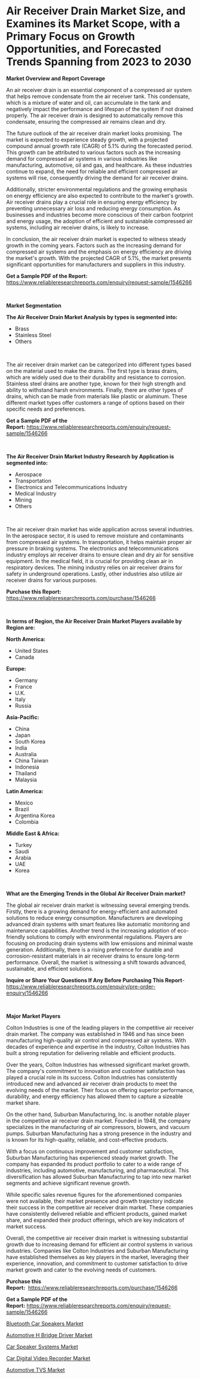 <p><h1>Air Receiver Drain Market Size, and Examines its Market Scope, with a Primary Focus on Growth Opportunities, and Forecasted Trends Spanning from 2023 to 2030</h1></p><p><strong>Market Overview and Report Coverage</strong></p>
<p><p>An air receiver drain is an essential component of a compressed air system that helps remove condensate from the air receiver tank. This condensate, which is a mixture of water and oil, can accumulate in the tank and negatively impact the performance and lifespan of the system if not drained properly. The air receiver drain is designed to automatically remove this condensate, ensuring the compressed air remains clean and dry.</p><p>The future outlook of the air receiver drain market looks promising. The market is expected to experience steady growth, with a projected compound annual growth rate (CAGR) of 5.1% during the forecasted period. This growth can be attributed to various factors such as the increasing demand for compressed air systems in various industries like manufacturing, automotive, oil and gas, and healthcare. As these industries continue to expand, the need for reliable and efficient compressed air systems will rise, consequently driving the demand for air receiver drains.</p><p>Additionally, stricter environmental regulations and the growing emphasis on energy efficiency are also expected to contribute to the market's growth. Air receiver drains play a crucial role in ensuring energy efficiency by preventing unnecessary air loss and reducing energy consumption. As businesses and industries become more conscious of their carbon footprint and energy usage, the adoption of efficient and sustainable compressed air systems, including air receiver drains, is likely to increase.</p><p>In conclusion, the air receiver drain market is expected to witness steady growth in the coming years. Factors such as the increasing demand for compressed air systems and the emphasis on energy efficiency are driving the market's growth. With the projected CAGR of 5.1%, the market presents significant opportunities for manufacturers and suppliers in this industry.</p></p>
<p><strong>Get a Sample PDF of the Report:</strong> <a href="https://www.reliableresearchreports.com/enquiry/request-sample/1546266">https://www.reliableresearchreports.com/enquiry/request-sample/1546266</a></p>
<p>&nbsp;</p>
<p><strong>Market Segmentation</strong></p>
<p><strong>The Air Receiver Drain Market Analysis by types is segmented into:</strong></p>
<p><ul><li>Brass</li><li>Stainless Steel</li><li>Others</li></ul></p>
<p>&nbsp;</p>
<p><p>The air receiver drain market can be categorized into different types based on the material used to make the drains. The first type is brass drains, which are widely used due to their durability and resistance to corrosion. Stainless steel drains are another type, known for their high strength and ability to withstand harsh environments. Finally, there are other types of drains, which can be made from materials like plastic or aluminum. These different market types offer customers a range of options based on their specific needs and preferences.</p></p>
<p><strong>Get a Sample PDF of the Report:</strong>&nbsp;<a href="https://www.reliableresearchreports.com/enquiry/request-sample/1546266">https://www.reliableresearchreports.com/enquiry/request-sample/1546266</a></p>
<p>&nbsp;</p>
<p><strong>The Air Receiver Drain Market Industry Research by Application is segmented into:</strong></p>
<p><ul><li>Aerospace</li><li>Transportation</li><li>Electronics and Telecommunications Industry</li><li>Medical Industry</li><li>Mining</li><li>Others</li></ul></p>
<p>&nbsp;</p>
<p><p>The air receiver drain market has wide application across several industries. In the aerospace sector, it is used to remove moisture and contaminants from compressed air systems. In transportation, it helps maintain proper air pressure in braking systems. The electronics and telecommunications industry employs air receiver drains to ensure clean and dry air for sensitive equipment. In the medical field, it is crucial for providing clean air in respiratory devices. The mining industry relies on air receiver drains for safety in underground operations. Lastly, other industries also utilize air receiver drains for various purposes.</p></p>
<p><strong>Purchase this Report:</strong>&nbsp; <a href="https://www.reliableresearchreports.com/purchase/1546266">https://www.reliableresearchreports.com/purchase/1546266</a></p>
<p>&nbsp;</p>
<p><strong>In terms of Region, the Air Receiver Drain Market Players available by Region are:</strong></p>
<p>
    <p> <strong> North America: </strong>
        <ul>
            <li>United States</li>
            <li>Canada</li>
        </ul>
        </p> 
    <p> <strong> Europe: </strong>
        <ul>
            <li>Germany</li>
            <li>France</li>
            <li>U.K.</li>
            <li>Italy</li>
            <li>Russia</li>
        </ul>
        </p> 
    <p> <strong> Asia-Pacific: </strong>
        <ul>
            <li>China</li>
            <li>Japan</li>
            <li>South Korea</li>
            <li>India</li>
            <li>Australia</li>
            <li>China Taiwan</li>
            <li>Indonesia</li>
            <li>Thailand</li>
            <li>Malaysia</li>
        </ul>
        </p> 
    <p> <strong> Latin America: </strong>
        <ul>
            <li>Mexico</li>
            <li>Brazil</li>
            <li>Argentina Korea</li>
            <li>Colombia</li>
        </ul>
        </p> 
    <p> <strong> Middle East & Africa: </strong>
        <ul>
            <li>Turkey</li>
            <li>Saudi</li>
            <li>Arabia</li>
            <li>UAE</li>
            <li>Korea</li>
        </ul>
    </p>
    </p>
<p>&nbsp;</p>
<p><strong>What are the Emerging Trends in the Global Air Receiver Drain market?</strong></p>
<p><p>The global air receiver drain market is witnessing several emerging trends. Firstly, there is a growing demand for energy-efficient and automated solutions to reduce energy consumption. Manufacturers are developing advanced drain systems with smart features like automatic monitoring and maintenance capabilities. Another trend is the increasing adoption of eco-friendly solutions to comply with environmental regulations. Players are focusing on producing drain systems with low emissions and minimal waste generation. Additionally, there is a rising preference for durable and corrosion-resistant materials in air receiver drains to ensure long-term performance. Overall, the market is witnessing a shift towards advanced, sustainable, and efficient solutions.</p></p>
<p><strong>Inquire or Share Your Questions If Any Before Purchasing This Report</strong>- <a href="https://www.reliableresearchreports.com/enquiry/pre-order-enquiry/1546266">https://www.reliableresearchreports.com/enquiry/pre-order-enquiry/1546266</a></p>
<p>&nbsp;</p>
<p><strong>Major Market Players</strong></p>
<p><p>Colton Industries is one of the leading players in the competitive air receiver drain market. The company was established in 1946 and has since been manufacturing high-quality air control and compressed air systems. With decades of experience and expertise in the industry, Colton Industries has built a strong reputation for delivering reliable and efficient products.</p><p>Over the years, Colton Industries has witnessed significant market growth. The company's commitment to innovation and customer satisfaction has played a crucial role in its success. Colton Industries has consistently introduced new and advanced air receiver drain products to meet the evolving needs of the market. Their focus on offering superior performance, durability, and energy efficiency has allowed them to capture a sizeable market share.</p><p>On the other hand, Suburban Manufacturing, Inc. is another notable player in the competitive air receiver drain market. Founded in 1948, the company specializes in the manufacturing of air compressors, blowers, and vacuum pumps. Suburban Manufacturing has a strong presence in the industry and is known for its high-quality, reliable, and cost-effective products.</p><p>With a focus on continuous improvement and customer satisfaction, Suburban Manufacturing has experienced steady market growth. The company has expanded its product portfolio to cater to a wide range of industries, including automotive, manufacturing, and pharmaceutical. This diversification has allowed Suburban Manufacturing to tap into new market segments and achieve significant revenue growth.</p><p>While specific sales revenue figures for the aforementioned companies were not available, their market presence and growth trajectory indicate their success in the competitive air receiver drain market. These companies have consistently delivered reliable and efficient products, gained market share, and expanded their product offerings, which are key indicators of market success.</p><p>Overall, the competitive air receiver drain market is witnessing substantial growth due to increasing demand for efficient air control systems in various industries. Companies like Colton Industries and Suburban Manufacturing have established themselves as key players in the market, leveraging their experience, innovation, and commitment to customer satisfaction to drive market growth and cater to the evolving needs of customers.</p></p>
<p><strong>Purchase this Report:</strong>&nbsp;&nbsp;<a href="https://www.reliableresearchreports.com/purchase/1546266">https://www.reliableresearchreports.com/purchase/1546266</a></p>
<p></p>
<p><strong>Get a Sample PDF of the Report:</strong>&nbsp;<a href="https://www.reliableresearchreports.com/enquiry/request-sample/1546266">https://www.reliableresearchreports.com/enquiry/request-sample/1546266</a></p>
<p><p><a href="https://medium.com/@melt.scale.beast/bluetooth-car-speakers-market-exploring-market-share-market-trends-and-future-growth-52a850b1d34f">Bluetooth Car Speakers Market</a></p><p><a href="https://medium.com/@clock.fund.arm/automotive-h-bridge-driver-market-size-and-market-trends-complete-industry-overview-2023-to-2030-6947c0271bcf">Automotive H Bridge Driver Market</a></p><p><a href="https://medium.com/@earn.only.flood/car-speaker-systems-market-research-report-its-history-and-forecast-2023-to-2030-7f982f3d125f">Car Speaker Systems Market</a></p><p><a href="https://medium.com/@wound.key.cure/car-digital-video-recorder-market-competitive-analysis-market-trends-and-forecast-to-2030-460e0b1241df">Car Digital Video Recorder Market</a></p><p><a href="https://medium.com/@sake.use.loan/automotive-tvs-market-insight-market-trends-growth-forecasted-from-2023-to-2030-78edbc0971b5">Automotive TVS Market</a></p></p>